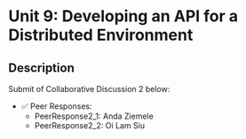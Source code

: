 # Unit 9: Developing an API for a Distributed Environment

## Description

Submit of Collaborative Discussion 2 below:
- ✅ Peer Responses:
  * PeerResponse2_1: Anda Ziemele
  * PeerResponse2_2: Oi Lam Siu





